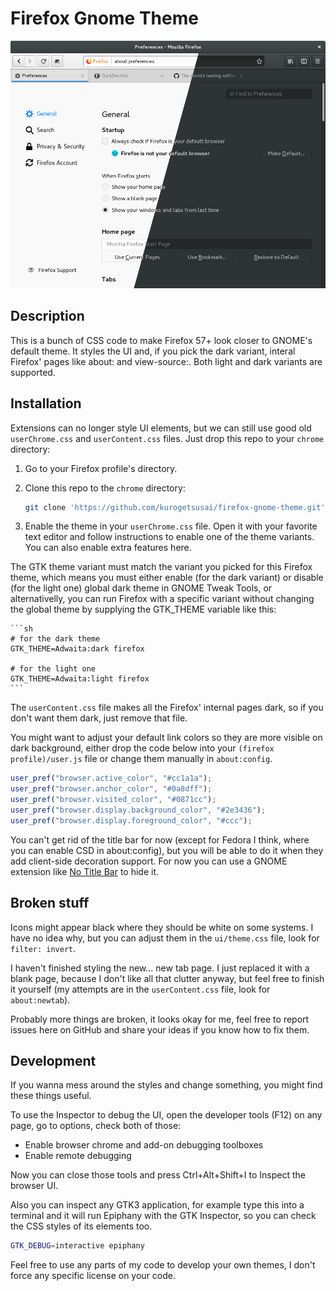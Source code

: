 # Firefox Gnome Theme

![Screenshot of the theme](screenshot.png)

## Description

This is a bunch of CSS code to make Firefox 57+ look closer to GNOME's default
theme. It styles the UI and, if you pick the dark variant, interal Firefox'
pages like about: and view-source:. Both light and dark variants are supported.

## Installation

Extensions can no longer style UI elements, but we can still use good old
`userChrome.css` and `userContent.css` files. Just drop this repo to your
`chrome` directory:

1. Go to your Firefox profile's directory.
2. Clone this repo to the `chrome` directory:

	```sh
	git clone 'https://github.com/kurogetsusai/firefox-gnome-theme.git' chrome
	```

3. Enable the theme in your `userChrome.css` file. Open it with your favorite
text editor and follow instructions to enable one of the theme variants. You can
also enable extra features here.

The GTK theme variant must match the variant you picked for this Firefox
theme, which means you must either enable (for the dark variant) or disable (for
the light one) global dark theme in GNOME Tweak Tools, or alternativelly, you
can run Firefox with a specific variant without changing the global theme by
supplying the GTK_THEME variable like this:

	```sh
	# for the dark theme
	GTK_THEME=Adwaita:dark firefox

	# for the light one
	GTK_THEME=Adwaita:light firefox
	```

The `userContent.css` file makes all the Firefox' internal pages dark, so if you
don't want them dark, just remove that file.

You might want to adjust your default link colors so they are more visible on
dark background, either drop the code below into your
`(firefox profile)/user.js` file or change them manually in `about:config`.

```js
user_pref("browser.active_color", "#cc1a1a");
user_pref("browser.anchor_color", "#0a8dff");
user_pref("browser.visited_color", "#0871cc");
user_pref("browser.display.background_color", "#2e3436");
user_pref("browser.display.foreground_color", "#ccc");
```

You can't get rid of the title bar for now (except for Fedora I think, where you
can enable CSD in about:config), but you will be able to do it when they add
client-side decoration support. For now you can use a GNOME extension like
[No Title Bar](https://extensions.gnome.org/extension/1267/no-title-bar/) to
hide it.

## Broken stuff

Icons might appear black where they should be white on some systems. I have no
idea why, but you can adjust them in the `ui/theme.css` file, look for
`filter: invert`.

I haven't finished styling the new... new tab page. I just replaced it with a
blank page, because I don't like all that clutter anyway, but feel free to
finish it yourself (my attempts are in the `userContent.css` file, look for
`about:newtab`).

Probably more things are broken, it looks okay for me, feel free to report
issues here on GitHub and share your ideas if you know how to fix them.

## Development

If you wanna mess around the styles and change something, you might find these
things useful.

To use the Inspector to debug the UI, open the developer tools (F12) on any
page, go to options, check both of those:

- Enable browser chrome and add-on debugging toolboxes
- Enable remote debugging

Now you can close those tools and press Ctrl+Alt+Shift+I to Inspect the browser
UI.

Also you can inspect any GTK3 application, for example type this into a terminal
and it will run Epiphany with the GTK Inspector, so you can check the CSS styles
of its elements too.

```sh
GTK_DEBUG=interactive epiphany
```

Feel free to use any parts of my code to develop your own themes, I don't force
any specific license on your code.
